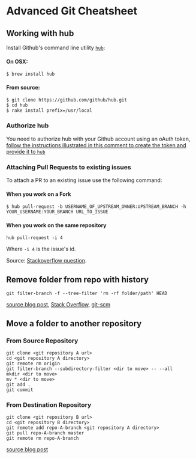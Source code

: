 # Advanced Git Cheatsheet

## Working with hub

Install Github's command line utility [`hub`][hub]:

#### On OSX:

```shell
$ brew install hub
```

#### From source:

```shell
$ git clone https://github.com/github/hub.git
$ cd hub
$ rake install prefix=/usr/local
```

### Authorize hub

You need to authorize hub with your Github account using an oAuth token, [follow the instructions illustrated in this comment to create the token and provide it to `hub`](https://github.com/github/hub/issues/491#issuecomment-35631300)

### Attaching Pull Requests to existing issues

To attach a PR to an existing issue use the following command:

#### When you work on a Fork

```shell
$ hub pull-request -b USERNAME_OF_UPSTREAM_OWNER:UPSTREAM_BRANCH -h YOUR_USERNAME:YOUR_BRANCH URL_TO_ISSUE
```

#### When you work on the same repository

```shell
hub pull-request -i 4
```

Where `-i 4` is the issue's id.

Source: [Stackoverflow question](http://stackoverflow.com/questions/4528869/how-do-you-attach-a-new-pull-request-to-an-existing-issue-on-github).


## Remove folder from repo with history

```shell
git filter-branch -f --tree-filter 'rm -rf folder/path' HEAD
```

[source blog post](http://dalibornasevic.com/posts/2-permanently-remove-files-and-folders-from-a-git-repository), [Stack Overflow](http://stackoverflow.com/questions/10067848/remove-folder-and-its-contents-from-git-githubs-history), [git-scm](http://git-scm.com/book/en/Git-Internals-Maintenance-and-Data-Recovery)

## Move a folder to another repository

### From Source Repository

```shell
git clone <git repository A url>
cd <git repository A directory>
git remote rm origin
git filter-branch --subdirectory-filter <dir to move> -- --all
mkdir <dir to move>
mv * <dir to move>
git add .
git commit
```

### From Destination Repository

```shell
git clone <git repository B url>
cd <git repository B directory>
git remote add repo-A-branch <git repository A directory>
git pull repo-A-branch master
git remote rm repo-A-branch
```

[source blog post](http://gbayer.com/development/moving-files-from-one-git-repository-to-another-preserving-history/)

[Github Flow]: http://scottchacon.com/2011/08/31/github-flow.html
[hub]: http://hub.github.com/
